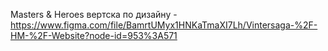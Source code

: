 Masters & Heroes
вертска по дизайну - https://www.figma.com/file/BamrtUMyx1HNKaTmaXI7Lh/Vintersaga-%2F-HM-%2F-Website?node-id=953%3A571
